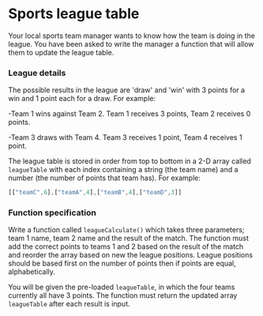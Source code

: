 <h1>Sports league table</h1>

Your local sports team manager wants to know how the team is doing in the league. You have been asked to write the manager a function that will allow them to update the league table.

<h3>League details</h3>

The possible results in the league are 'draw' and 'win' with 3 points for a win and 1 point each for a draw. For example:

-Team 1 wins against Team 2. Team 1 receives 3 points, Team 2 receives 0 points.

-Team 3 draws with Team 4. Team 3 receives 1 point, Team 4 receives 1 point.

The league table is stored in order from top to bottom in a 2-D array called ```leagueTable``` with each index containing a string (the team name) and a number (the number of points that team has). For example:
```javascript
[["teamC",6],["teamA",4],["teamB",4],["teamD",3]]
```
<h3>Function specification</h3>

Write a function called ```leagueCalculate()``` which takes three parameters; team 1 name, team 2 name and the result of the match. The function must add the correct points to teams 1 and 2 based on the result of the match and reorder the array based on new the league positions. League positions should be based first on the number of points then if points are equal, alphabetically.

You will be given the pre-loaded ```leagueTable```, in which the four teams currently all have 3 points. The function must return the updated array ```leagueTable``` after each result is input.
